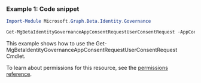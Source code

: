 ### Example 1: Code snippet

```powershellImport-Module Microsoft.Graph.Beta.Identity.Governance

Get-MgBetaIdentityGovernanceAppConsentRequestUserConsentRequest -AppConsentRequestId $appConsentRequestId -UserConsentRequestId $userConsentRequestId
```
This example shows how to use the Get-MgBetaIdentityGovernanceAppConsentRequestUserConsentRequest Cmdlet.
To learn about permissions for this resource, see the [permissions reference](/graph/permissions-reference).

